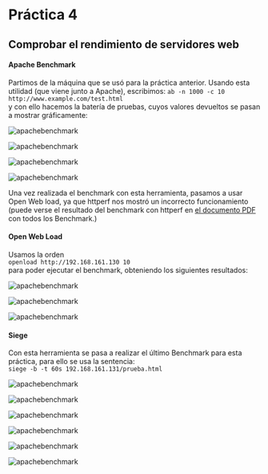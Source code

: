 # Práctica 4

## Comprobar el rendimiento de servidores web

#### Apache Benchmark
Partimos de la máquina que se usó para la práctica anterior.
Usando esta utilidad (que viene junto a Apache), escribimos:
`ab -n 1000 -c 10 http://www.example.com/test.html`  
y con ello hacemos la batería de pruebas, cuyos valores devueltos se pasan a mostrar gráficamente:    

![apachebenchmark](https://github.com/miguelangelrdguez/swap1415/blob/master/Pr%C3%A1cticas/P4/img/apache/1-time_taken_for_test.png)    
     
![apachebenchmark](https://github.com/miguelangelrdguez/swap1415/blob/master/Pr%C3%A1cticas/P4/img/apache/2-failed_request.png)   
     
![apachebenchmark](https://github.com/miguelangelrdguez/swap1415/blob/master/Pr%C3%A1cticas/P4/img/apache/3-request-per-second.png)     
     
![apachebenchmark](https://github.com/miguelangelrdguez/swap1415/blob/master/Pr%C3%A1cticas/P4/img/apache/4-time-per-request.png)    
       
Una vez realizada el benchmark con esta herramienta, pasamos a usar Open Web load, ya que httperf nos mostró un incorrecto funcionamiento (puede verse el resultado del benchmark con httperf en [el documento PDF](https://github.com/miguelangelrdguez/swap1415/blob/master/Pr%C3%A1cticas/P4/pdfs_test/tests.pdf "Resultados Gráficos de los Benchmark") con todos los Benchmark.)     
     
#### Open Web Load     
Usamos la orden    
`openload http://192.168.161.130 10`    
para poder ejecutar el benchmark, obteniendo los siguientes resultados:    

![apachebenchmark](https://github.com/miguelangelrdguez/swap1415/blob/master/Pr%C3%A1cticas/P4/img/openWebLoad/1-transactions_per_second.png)    
     
![apachebenchmark](https://github.com/miguelangelrdguez/swap1415/blob/master/Pr%C3%A1cticas/P4/img/openWebLoad/2-avg_resp_time.png)   
     
![apachebenchmark](https://github.com/miguelangelrdguez/swap1415/blob/master/Pr%C3%A1cticas/P4/img/openWebLoad/3-max_resp_time.png)     
     
#### Siege    
Con esta herramienta se pasa a realizar el último Benchmark para esta práctica, para ello se usa la sentencia:     
`siege -b -t 60s 192.168.161.131/prueba.html`      

![apachebenchmark](https://github.com/miguelangelrdguez/swap1415/blob/master/Pr%C3%A1cticas/P4/img/siege/1-availability.png)    
     
![apachebenchmark](https://github.com/miguelangelrdguez/swap1415/blob/master/Pr%C3%A1cticas/P4/img/siege/2-elapsed_time.png)    
     
![apachebenchmark](https://github.com/miguelangelrdguez/swap1415/blob/master/Pr%C3%A1cticas/P4/img/siege/3-response_time.png)    
     
![apachebenchmark](https://github.com/miguelangelrdguez/swap1415/blob/master/Pr%C3%A1cticas/P4/img/siege/4-transaction_rate.png)    
     
![apachebenchmark](https://github.com/miguelangelrdguez/swap1415/blob/master/Pr%C3%A1cticas/P4/img/siege/5-failed_transactions.png)    
     
![apachebenchmark](https://github.com/miguelangelrdguez/swap1415/blob/master/Pr%C3%A1cticas/P4/img/siege/6-longest_transaction.png)    
